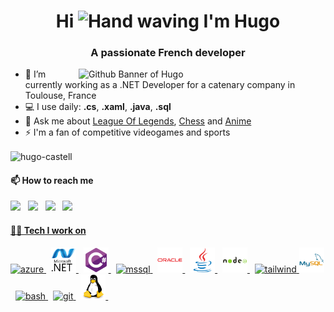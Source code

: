 <h1 align="center">Hi <img src="https://github.com/Hugo-CASTELL/Hugo-CASTELL/assets/100218176/a4f9fcef-bee4-4acb-8103-d146da8b3835" width="35px" alt="Hand waving"> I'm Hugo</h1>
<h3 align="center">A passionate French developer </h3>

<img align="right" alt="Github Banner of Hugo" width="395" src="https://cdn.dribbble.com/users/1118376/screenshots/3604186/developer-dribbble.gif">

- 🔭 I’m currently working as a .NET Developer for a catenary company in Toulouse, France 
- 💻 I use daily: **.cs**, **.xaml**, **.java**, **.sql**
- 💬 Ask me about [League Of Legends](https://app.mobalytics.gg/lol/profile/euw/worst%20picks%20ever/overview), [Chess](https://www.chess.com/member/itwasmindblowing) and [Anime](https://www.nautiljon.com/animes/one+piece.html)
- ⚡ I'm a fan of competitive videogames and sports

<img align="center" src="https://github-readme-stats.vercel.app/api/top-langs?username=hugo-castell&show_icons=true&locale=en&layout=compact" alt="hugo-castell" />

#### 📫 How to reach me

[<img src="https://upload.wikimedia.org/wikipedia/commons/8/83/Steam_icon_logo.svg" width="3.5%"/>](https://steamcommunity.com/id/nuanz/)  &nbsp; [<img src="https://img.icons8.com/?size=256&id=ClbD5JTFM7FA&format=png" width="3.5%"/>](https://twitter.com/sciencepal)  &nbsp; [<img src="https://img.icons8.com/color/48/000000/linkedin.png" width="3.5%"/>](https://www.linkedin.com/in/hugo-castell-54028423a/)  &nbsp; <a href="mailto:hugo.castell@outlook.fr"> <img src="https://img.icons8.com/fluent/48/000000/gmail.png" width="3.5%"/>
  
#### 🧑‍💻 Tech I work on
<p align="left">
  <a href="https://azure.microsoft.com/en-in/" target="_blank" rel="noreferrer"> <img src="https://www.vectorlogo.zone/logos/microsoft_azure/microsoft_azure-icon.svg" alt="azure" width="40" height="40"/> </a> &nbsp;
 <a href="https://dotnet.microsoft.com/" target="_blank" rel="noreferrer"> <img src="https://raw.githubusercontent.com/devicons/devicon/master/icons/dot-net/dot-net-original-wordmark.svg" alt="dotnet" width="40" height="40"/> </a> &nbsp;
 <a href="https://www.w3schools.com/cs/" target="_blank" rel="noreferrer"> <img src="https://raw.githubusercontent.com/devicons/devicon/master/icons/csharp/csharp-original.svg" alt="csharp" width="40" height="40"/> </a> &nbsp;
 <a href="https://www.microsoft.com/en-us/sql-server" target="_blank" rel="noreferrer"> <img src="https://www.svgrepo.com/show/303229/microsoft-sql-server-logo.svg" alt="mssql" width="40" height="40"/> </a> &nbsp;
 <a href="https://www.oracle.com/" target="_blank" rel="noreferrer"> <img src="https://raw.githubusercontent.com/devicons/devicon/master/icons/oracle/oracle-original.svg" alt="oracle" width="40" height="40"/> </a> &nbsp;
 </a> <a href="https://www.java.com" target="_blank" rel="noreferrer"> <img src="https://raw.githubusercontent.com/devicons/devicon/master/icons/java/java-original.svg" alt="java" width="40" height="40"/> </a> &nbsp;
 <a href="https://nodejs.org" target="_blank" rel="noreferrer"> <img src="https://raw.githubusercontent.com/devicons/devicon/master/icons/nodejs/nodejs-original-wordmark.svg" alt="nodejs" width="40" height="40"/> </a> &nbsp;
 <a href="https://tailwindcss.com/" target="_blank" rel="noreferrer"> <img src="https://www.vectorlogo.zone/logos/tailwindcss/tailwindcss-icon.svg" alt="tailwind" width="40" height="40"/> </a>
 <a href="https://www.mysql.com/" target="_blank" rel="noreferrer"> <img src="https://raw.githubusercontent.com/devicons/devicon/master/icons/mysql/mysql-original-wordmark.svg" alt="mysql" width="40" height="40"/> </a> &nbsp;
<a href="https://www.gnu.org/software/bash/" target="_blank" rel="noreferrer"> <img src="https://www.vectorlogo.zone/logos/gnu_bash/gnu_bash-icon.svg" alt="bash" width="40" height="40"/> </a> &nbsp;
<a href="https://git-scm.com/" target="_blank" rel="noreferrer"> <img src="https://www.vectorlogo.zone/logos/git-scm/git-scm-icon.svg" alt="git" width="40" height="40"/> </a> &nbsp;
 <a href="https://www.linux.org/" target="_blank" rel="noreferrer"> <img src="https://raw.githubusercontent.com/devicons/devicon/master/icons/linux/linux-original.svg" alt="linux" width="40" height="40"/> </a> &nbsp;
</p>
